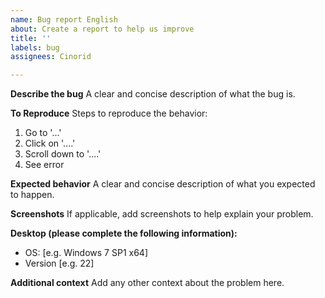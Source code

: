 ```yaml
---
name: Bug report English
about: Create a report to help us improve
title: ''
labels: bug
assignees: Cinorid

---
```


**Describe the bug**
A clear and concise description of what the bug is.

**To Reproduce**
Steps to reproduce the behavior:
1. Go to '...'
2. Click on '....'
3. Scroll down to '....'
4. See error

**Expected behavior**
A clear and concise description of what you expected to happen.

**Screenshots**
If applicable, add screenshots to help explain your problem.

**Desktop (please complete the following information):**
 - OS: [e.g. Windows 7 SP1 x64]
 - Version [e.g. 22]

**Additional context**
Add any other context about the problem here.
